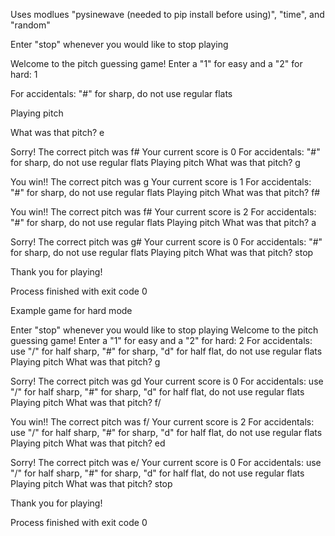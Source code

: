 Uses modlues "pysinewave (needed to pip install before using)", "time", and "random"


Enter "stop" whenever you would like to stop playing

Welcome to the pitch guessing game! Enter a "1" for easy and a "2" for hard: 1

For accidentals: "#" for sharp, do not use regular flats

Playing pitch

What was that pitch? e

Sorry! The correct pitch was f#
Your current score is 0
For accidentals: "#" for sharp, do not use regular flats
Playing pitch
What was that pitch? g

You win!! The correct pitch was g
Your current score is 1
For accidentals: "#" for sharp, do not use regular flats
Playing pitch
What was that pitch? f#

You win!! The correct pitch was f#
Your current score is 2
For accidentals: "#" for sharp, do not use regular flats
Playing pitch
What was that pitch? a

Sorry! The correct pitch was g#
Your current score is 0
For accidentals: "#" for sharp, do not use regular flats
Playing pitch
What was that pitch? stop

Thank you for playing!

Process finished with exit code 0



Example game for hard mode



Enter "stop" whenever you would like to stop playing
Welcome to the pitch guessing game! Enter a "1" for easy and a "2" for hard: 2
For accidentals: use "/" for half sharp, "#" for sharp, "d" for half flat, do not use regular flats
Playing pitch
What was that pitch? g

Sorry! The correct pitch was gd
Your current score is 0
For accidentals: use "/" for half sharp, "#" for sharp, "d" for half flat, do not use regular flats
Playing pitch
What was that pitch? f/

You win!! The correct pitch was f/
Your current score is 2
For accidentals: use "/" for half sharp, "#" for sharp, "d" for half flat, do not use regular flats
Playing pitch
What was that pitch? ed

Sorry! The correct pitch was e/
Your current score is 0
For accidentals: use "/" for half sharp, "#" for sharp, "d" for half flat, do not use regular flats
Playing pitch
What was that pitch? stop

Thank you for playing!

Process finished with exit code 0
